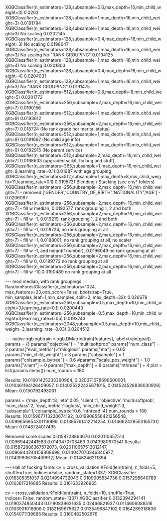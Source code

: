 XGBClassifier(n_estimators=128,subsample=0.6,max_depth=16,min_child_weight=3)  0.0202
XGBClassifier(n_estimators=128,subsample=1,max_depth=16,min_child_weight=3) 0.0191784
XGBClassifier(n_estimators=128,subsample=1,max_depth=16,min_child_weight=3) No scaling 0.0202145
XGBClassifier(n_estimators=128,subsample=0.4,max_depth=16,min_child_weight=3) No scaling 0.0198647
XGBClassifier(n_estimators=128,subsample=1,max_depth=16,min_child_weight=3) No scaling No "RANK GROUPING" 0.0194125
XGBClassifier(n_estimators=128,subsample=1,max_depth=16,min_child_weight=4) No scaling 0.0201803
XGBClassifier(n_estimators=128,subsample=0.4,max_depth=16,min_child_weight=4) 0.0204031
XGBClassifier(n_estimators=128,subsample=1,max_depth=16,min_child_weight=3) No "RANK GROUPING" 0.0191475
XGBClassifier(n_estimators=512,subsample=0.8,max_depth=8,min_child_weight=5) 0.0201772
XGBClassifier(n_estimators=256,subsample=2,max_depth=16,min_child_weight=7) 0.0190156
XGBClassifier(n_estimators=512,subsample=1,max_depth=10,min_child_weight=9) 0.0193612
XGBClassifier(n_estimators=256,subsample=2,max_depth=16,min_child_weight=7) 0.018724 (No rank grade nor marital status)
XGBClassifier(n_estimators=512,subsample=1,max_depth=10,min_child_weight=9) 0.0191667 (No child age info)
XGBClassifier(n_estimators=512,subsample=1,max_depth=10,min_child_weight=9) 0.0192915 (No parent service)
XGBClassifier(n_estimators=512,subsample=2,max_depth=16,min_child_weight=7) 0.0198633 (upgraded scikit, fix bug and stuff)
XGBClassifier(n_estimators=365,subsample=1,max_depth=16,min_child_weight=9,learning_rate=0.1) 0.01987 with age grouping
XGBClassifier(n_estimators=512,subsample=1,max_depth=8,min_child_weight=11,learning_rate=0.1) 0.0195721
Blending / Stacking (see ens* folders)
XGBClassifier(n_estimators=256,subsample=2,max_depth=16,min_child_weight=7) - removed ['GENDER','COUNTRY_OF_BIRTH','NATIONALITY','AGE'] - 0.0206067
XGBClassifier(n_estimators=256,subsample=2,max_depth=16,min_child_weight=7) - fill w median, 0.0192577, rank grouping 1, 2 and both
XGBClassifier(n_estimators=256,subsample=2,max_depth=16,min_child_weight=7) - fill w -1, 0.019219, rank grouping 1, 2 and both
XGBClassifier(n_estimators=256,subsample=2,max_depth=16,min_child_weight=7) - fill w -1, 0.018724, no rank grouping at all
XGBClassifier(n_estimators=256,subsample=2,max_depth=16,min_child_weight=7) - fill w -1, 0.0188001, no rank grouping at all, no scaler
XGBClassifier(n_estimators=256,subsample=2,max_depth=16,min_child_weight=7) - fill w -1, and mean(if number), 0.0196049  no rank grouping at all
XGBClassifier(n_estimators=256,subsample=2,max_depth=16,min_child_weight=7) - fill w 0,  0.0189772 no rank grouping at all
XGBClassifier(n_estimators=256,subsample=2,max_depth=16,min_child_weight=7) - fill w -10,0.0190489 no rank grouping at all

--- mod median, with rank groupings
RandomForestClassifier(n_estimators=1024, max_features=23,oob_score=False, bootstrap=True, min_samples_leaf=1,min_samples_split=2, max_depth=32): 0.026679
XGBClassifier(n_estimators=256,subsample=0.5,max_depth=10,min_child_weight=3,learning_rate=0.1) 0.0200443
XGBClassifier(n_estimators=256,subsample=0.5,max_depth=10,min_child_weight=3,learning_rate=0.05) 0.0193743
XGBClassifier(n_estimators=2048,subsample=0.5,max_depth=10,min_child_weight=3,learning_rate=0.03) 0.0204512

--- native xgb
    xgbtrain = xgb.DMatrix(train[features], label=train[goal])
    params = {}
    params["objective"] = "multi:softprob"
    params["num_class"] = 2
    params["eval_metric"]="mlogloss"
    params["eta"] = 0.05
    params["min_child_weight"] = 3
    params["subsample"] = 1
    params["colsample_bytree"] = 0.6
    #params["scale_pos_weight"] = 1.0
    params["silent"] = 0
    params["max_depth"] = 8
    params["nthread"] = 4
    plst = list(params.items())
    num_rounds = 180

Results: [0.01601425233360964, 0.020371078696600001, 0.010461164126409057, 0.014025222435671015, 0.014524528938030926]
Mean: 0.0150792493061

params = {'max_depth':8, 'eta':0.05, 'silent':1,
          'objective':'multi:softprob', 'num_class':2, 'eval_metric':'logloss',
          'min_child_weight':3, 'subsample':1,'colsample_bytree':0.6, 'nthread':4}
num_rounds = 180
Results: [0.015967713220674192, 0.019908556421256548, 0.0099656954301119999, 0.01385761412214254, 0.014662429553165731]
Mean: 0.0148724017495

Removed some scales
0.0158728863676
0.020110657513
0.00969442441583
0.0140470703463
0.0143980670541
Results: [0.015872886367572073, 0.020110657513012147, 0.0096944244158308698, 0.014047070346340977, 0.01439806705409912]
Mean: 0.0148246211394

--- Hall of fucking fame:
cv = cross_validation.KFold(len(train), n_folds=5, shuffle=True, indices=False, random_state=1337)
XGBClassifier
0.016305351037
0.0214994732043
0.0109005534736
0.0157298640789
0.0163817216885
Results: 0.0161633926965


cv = cross_validation.KFold(len(train), n_folds=10, shuffle=True, indices=False, random_state=1337)
XGBClassifier
0.0132394294141
0.0190374850443
0.0180839631635
0.02466821637
0.0114606088516
0.0103901016906
0.0182169675627
0.0135496847102
0.0164289318806
0.0154071139885
Results: 0.0160482502676